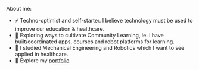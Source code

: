 
<!--
**ThomasCarstens/ThomasCarstens** is a ✨ _special_ ✨ repository because its `README.md` (this file) appears on your GitHub profile.

Here are some ideas to get you started:

- 🔭 I’m currently working on ...
- 🌱 I’m currently learning ...
- 👯 I’m looking to collaborate on ...
- 🤔 I’m looking for help with ...
- 💬 Ask me about ...
- 📫 How to reach me: ...
- 😄 Pronouns: ...
- ⚡ Fun fact: ...
-->
About me:
- ⚡ Techno-optimist and self-starter. I believe technology must be used to improve our education & healthcare.
- 🔭 Exploring ways to cultivate Community Learning, ie. I have built/coordinated apps, courses and robot platforms for learning.
- 🔭 I studied Mechanical Engineering and Robotics which I want to see applied in healthcare.
- 🌱 Explore my [portfolio](https://thomascarstens.github.io)
  
<!-- `#ENG-DESIGN` `#ROBOTIC-SOFTWARE` `#DATABASES` `#DATA-VIZ` `#SENSOR-STREAMING` `#MOBILE-APP`-->


<!-- [my online portfolio](https://thomascarstens.github.io).  -->

<!--      [![Thomas's github stats](https://github-readme-stats.vercel.app/api?username=ThomasCarstens)](https://github.com/anuraghazra/github-readme-stats) -->

<!-- 💬 Let's talk. Reach out on Linkedin.
[![my Linkedin](https://img.shields.io/badge/LinkedIn-0077B5?style=for-the-badge&logo=linkedin&logoColor=white#center)](https://www.linkedin.com/in/thomas-carstens-31632468/) -->


<!-- BEGIN LATEST DOWNLOAD BUTTON -->
<!--[![Download zip](https://custom-icon-badges.herokuapp.com/badge/-Download-green?style=for-the-badge&logo=download&logoColor=green "Data-viz")](https://github.com/DenverCoder1/readme-download-button-action/archive/1.0.1.zip) -->

<!-- Data Viz: Drone data exploration         |     Robotic Software: Luminosity DAQ       |  
:-------------------------: | :-------------------------: |
![](https://github.com/ThomasCarstens/dash_tutorials/blob/main/LIVE/clearing_data_exploration.png)  |  ![](https://github.com/ThomasCarstens/dash_tutorials/blob/main/LIVE/fieldscan_v01.gif)   |  
Sensor Stream: Overlay    |    Mixed reality: Mobile app |
![](https://github.com/ThomasCarstens/opencv-prototypes/raw/master/demo/demo_character2hands.gif) |  ![](https://github.com/Autonomous-Drone-Developers/ar-libraries/blob/fix31_01/assets/carparts.gif) | -->


<!-- END LATEST DOWNLOAD BUTTON -->

